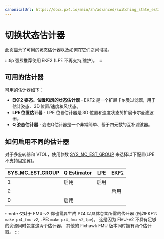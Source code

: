 ```yaml
---
canonicalUrl: https://docs.px4.io/main/zh/advanced/switching_state_estimators
---
```


# 切换状态估计器

此页显示了可用的状态估计器以及如何在它们之间切换。

:::tip
强烈推荐使用 EKF2 (LPE 不再支持/维护)。
:::

## 可用的估计器

可用的估计器如下：
- **EKF2 姿态、位置和风的状态估计器** - EKF2 是一个扩展卡尔曼过滤器，用于估计姿态、3D 位置/速度和风状态。
- **LPE 位置估计器** - LPE 位置估计器是 3D 位置和速度状态的扩展卡尔曼滤波器。
- **Q 姿态估计器** - 姿态Q估计器是一个非常简单、基于四元数的互补滤波器。


## 如何启用不同的估计器

对于多旋转器和 VTOL，使用参数 [SYS_MC_EST_GROUP](../advanced_config/parameter_reference.md#SYS_MC_EST_GROUP) 来选择以下配置(LPE 不支持固定翼)。

| SYS_MC_EST_GROUP | Q Estimator | LPE | EKF2 |
| ------------------ | ----------- | --- | ---- |
| 1                  | 启用          | 启用  |      |
| 2                  |             |     | 启用   |
| 0                  | 启用          |     |      |

:::note
仅对于 FMU-v2 你也需要生成 PX4 以具体包含所需的估计器 (例如EKF2: `make px4_fmu-v2`, LPE: `make px4_fmu-v2_lpe`)。 这是因为 FMU-v2 不具有足够的资源同时包含这两个估计器。 其他的 Pixhawk FMU 版本同时拥有两个估计器。
:::
